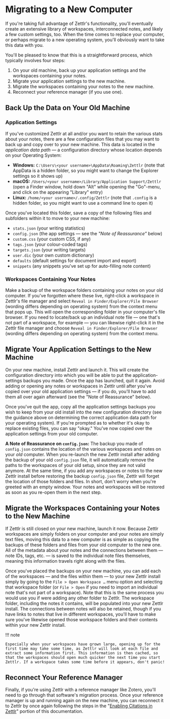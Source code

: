 # Migrating to a New Computer

If you're taking full advantage of Zettlr's functionality, you'll eventually create an extensive library of workspaces, interconnected notes, and likely a few custom settings, too. When the time comes to replace your computer, or perhaps migrate to a new operating system, you'll obviously want to take this data with you.

You'll be pleased to know that this is a straightforward process, which typically involves four steps:

1. On your old machine, back up your application settings and the workspaces containing your notes.
2. Migrate your application settings to the new machine.
3. Migrate the workspaces containing your notes to the new machine.
4. Reconnect your reference manager (if you use one).

## Back Up the Data on Your Old Machine

### Application Settings

If you've customized Zettlr at all and/or you want to retain the various stats about your notes, there are a few configuration files that you may want to back up and copy over to your new machine. This data is located in the _application data path_ — a configuration directory whose location depends on your Operating System:

* **Windows:** `C:\Users\<your username>\AppData\Roaming\Zettlr` (note that AppData is a hidden folder, so you might want to change the Explorer settings so it shows up)
* **macOS:** `/Users/<your username>/Library/Application Support/Zettlr` (open a Finder window, hold down "Alt" while opening the "Go"-menu, and click on the appearing "Library" entry)
* **Linux:** `/home/<your username>/.config/Zettlr` (note that `.config` is a hidden folder, so you might want to use a command line to open it)

Once you've located this folder, save a copy of the following files and subfolders within it to move to your new machine:

* `stats.json` (your writing statistics)
* `config.json` (the app settings — see the _"Note of Reassurance"_ below)
* `custom.css` (your custom CSS, if any)
* `tags.json` (your colour-coded tags)
* `targets.json` (your writing targets)
* `user.dic` (your own custom dictionary)
* `defaults` (default settings for document import and export)
* `snippets` (any snippets you've set up for auto-filling note content)

### Workspaces Containing Your Notes

Make a backup of the workspace folders containing your notes on your old computer. If you've forgotten where these live, right-click a workspace in Zettlr's file manager and select `Reveal in Finder/Explorer/File Browser` (wording differs depending on operating system) from the context menu that pops up. This will open the corresponding folder in your computer's file browser. If you need to locate/back up an individual note file — one that's not part of a workspace, for example — you can likewise right-click it in the Zettlr file manager and choose `Reveal in Finder/Explorer/File Browser` (wording differs depending on operating system) from the context menu.

## Migrate Your Application Settings to the New Machine

On your new machine, install Zettlr and launch it. This will create the configuration directory into which you will be able to put the application-settings backups you made. Once the app has launched, quit it again. Avoid adding or opening any notes or workspaces in Zettlr until after you've copied over your old application settings — if you do, you'll have to add them all over again afterward (see the "Note of Reassurance" below).

Once you've quit the app, copy all the application settings backups you wish to keep from your old install into the new configuration directory (see the guidance above on determining the correct application data path for your operating system). If you're prompted as to whether it's okay to replace existing files, you can say "okay." You've now copied over the application settings from your old computer.

**A Note of Reassurance on `config.json`:** The backup you made of `config.json` contains the location of the various workspaces and notes on your _old_ computer. When you re-launch the new Zettlr install after adding the backup of your old `config.json` file, it will automatically remove the paths to the workspaces of your old setup, since they are not valid anymore. At the same time, if you add any workspaces or notes to the new Zettlr install before restoring the backup `config.json` file, Zettlr will forget the location of those folders and files. In short, don't worry when you're greeted with an empty window. Your notes and workspaces will be restored as soon as you re-open them in the next step.

## Migrate the Workspaces Containing your Notes to the New Machine

If Zettlr is still closed on your new machine, launch it now. Because Zettlr workspaces are simply folders on your computer and your notes are simply text files, moving this data to a new computer is as simple as copying the backups of these folders and files from your old computer to the new one. All of the metadata about your notes and the connections between them — note IDs, tags, etc. — is saved to the individual note files themselves, meaning this information travels right along with the files.

Once you've placed the backups on your new machine, you can add each of the workspaces — and the files within them — to your new Zettlr install simply by going to the `File > Open Workspace …` menu option and selecting that workspace folder (or `File > Open` if you need to import an individual note that's not part of a workspace). Note that this is the same process you would use you if were adding any other folder to Zettlr. The workspace folder, including the notes it contains, will be populated into your new Zettlr install. The connections between notes will also be retained, though if you have links to notes that live in different workspaces, you'll have to make sure you've likewise opened those workspace folders and their contents within your new Zettlr install.

!!! note

    Especially when your workspaces have grown large, opening up for the first time may take some time, as Zettlr will look at each file and extract some information first. This information is then cached, so that the workspaces should open much quicker the next time you start Zettlr. If a workspace takes some time before it appears, don't panic!

## Reconnect Your Reference Manager

Finally, if you're using Zettlr with a reference manager like Zotero, you'll need to go through that software's migration process. Once your reference manager is up and running again on the new machine, you can reconnect it to Zettlr by once again following the steps in the "[Enabling Citations in Zettlr](https://docs.zettlr.com/en/academic/citations/#enabling-citations-in-zettlr)" portion of this documentation.
